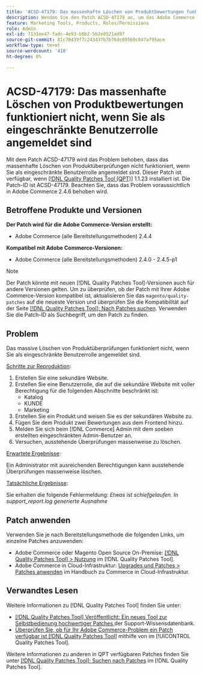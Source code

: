 ```yaml
---
title: 'ACSD-47179: Das massenhafte Löschen von Produktbewertungen funktioniert nicht, wenn Sie als eingeschränkte Benutzerrolle angemeldet sind'
description: Wenden Sie den Patch ACSD-47179 an, um das Adobe Commerce-Problem zu beheben, bei dem die Massenlöschung von Produktüberprüfungen nicht funktioniert, wenn Sie als eingeschränkte Benutzerrolle angemeldet sind.
feature: Marketing Tools, Products, Roles/Permissions
role: Admin
exl-id: 7131ee47-fadc-4e93-b8b2-5b2e0521ad97
source-git-commit: 81c78439f7c243437b7b76dc80560c847af95ace
workflow-type: tm+mt
source-wordcount: '410'
ht-degree: 0%

---
```


# ACSD-47179: Das massenhafte Löschen von Produktbewertungen funktioniert nicht, wenn Sie als eingeschränkte Benutzerrolle angemeldet sind

Mit dem Patch ACSD-47179 wird das Problem behoben, dass das massenhafte Löschen von Produktüberprüfungen nicht funktioniert, wenn Sie als eingeschränkte Benutzerrolle angemeldet sind. Dieser Patch ist verfügbar, wenn [[!DNL Quality Patches Tool (QPT)]](https://experienceleague.adobe.com/de/docs/commerce-knowledge-base/kb/announcements/commerce-announcements/magento-quality-patches-released-new-tool-to-self-serve-quality-patches) 1.1.23 installiert ist. Die Patch-ID ist ACSD-47179. Beachten Sie, dass das Problem voraussichtlich in Adobe Commerce 2.4.6 behoben wird.

## Betroffene Produkte und Versionen

**Der Patch wird für die Adobe Commerce-Version erstellt:**

* Adobe Commerce (alle Bereitstellungsmethoden) 2.4.4

**Kompatibel mit Adobe Commerce-Versionen:**

* Adobe Commerce (alle Bereitstellungsmethoden) 2.4.0 - 2.4.5-p1

>[!NOTE]
>
>Der Patch könnte mit neuen [!DNL Quality Patches Tool]-Versionen auch für andere Versionen gelten. Um zu überprüfen, ob der Patch mit Ihrer Adobe Commerce-Version kompatibel ist, aktualisieren Sie das `magento/quality-patches` auf die neueste Version und überprüfen Sie die Kompatibilität auf der Seite [[!DNL Quality Patches Tool]: Nach Patches suchen](https://experienceleague.adobe.com/tools/commerce-quality-patches/index.html?lang=de). Verwenden Sie die Patch-ID als Suchbegriff, um den Patch zu finden.

## Problem

Das massive Löschen von Produktüberprüfungen funktioniert nicht, wenn Sie als eingeschränkte Benutzerrolle angemeldet sind.

<u>Schritte zur Reproduktion</u>:

1. Erstellen Sie eine sekundäre Website.
1. Erstellen Sie eine Benutzerrolle, die auf die sekundäre Website mit voller Berechtigung für die folgenden Abschnitte beschränkt ist:
   * Katalog
   * KUNDE
   * Marketing
1. Erstellen Sie ein Produkt und weisen Sie es der sekundären Website zu.
1. Fügen Sie dem Produkt zwei Bewertungen aus dem Frontend hinzu.
1. Melden Sie sich beim [!DNL Commerce] Admin mit dem soeben erstellten eingeschränkten Admin-Benutzer an.
1. Versuchen, ausstehende Überprüfungen massenweise zu löschen.

<u>Erwartete Ergebnisse</u>:

Ein Administrator mit ausreichenden Berechtigungen kann ausstehende Überprüfungen massenweise löschen.

<u>Tatsächliche Ergebnisse</u>:

Sie erhalten die folgende Fehlermeldung: _Etwas ist schiefgelaufen. In support_report.log generierte Ausnahme_

## Patch anwenden

Verwenden Sie je nach Bereitstellungsmethode die folgenden Links, um einzelne Patches anzuwenden:

* Adobe Commerce oder Magento Open Source On-Premise: [[!DNL Quality Patches Tool] > Nutzung](/help/tools/quality-patches-tool/usage.md) im [!DNL Quality Patches Tool].
* Adobe Commerce in Cloud-Infrastruktur: [Upgrades und Patches > Patches anwenden](https://experienceleague.adobe.com/docs/commerce-cloud-service/user-guide/develop/upgrade/apply-patches.html?lang=de) im Handbuch zu Commerce in Cloud-Infrastruktur.

## Verwandtes Lesen

Weitere Informationen zu [!DNL Quality Patches Tool] finden Sie unter:

* [[!DNL Quality Patches Tool] Veröffentlicht: Ein neues Tool zur Selbstbedienung hochwertiger Patches ](https://experienceleague.adobe.com/de/docs/commerce-knowledge-base/kb/announcements/commerce-announcements/magento-quality-patches-released-new-tool-to-self-serve-quality-patches) der Support-Wissensdatenbank.
* [Überprüfen Sie, ob für Ihr Adobe Commerce-Problem ein Patch verfügbar ist [!DNL Quality Patches Tool]](/help/tools/quality-patches-tool/patches-available-in-qpt/check-patch-for-magento-issue-with-magento-quality-patches.md) mithilfe von im [!UICONTROL Quality Patches Tool].


Weitere Informationen zu anderen in QPT verfügbaren Patches finden Sie unter [[!DNL Quality Patches Tool]: Suchen nach Patches](https://experienceleague.adobe.com/tools/commerce-quality-patches/index.html?lang=de) im [!DNL Quality Patches Tool].
